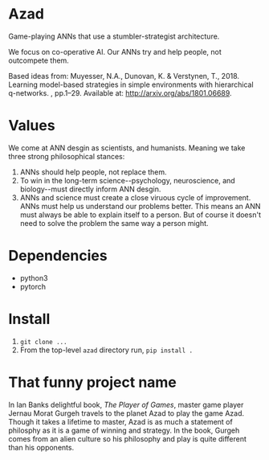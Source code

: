# Azad

Game-playing ANNs that use a stumbler-strategist architecture. 

We focus on co-operative AI. Our ANNs try and help people, not outcompete them.

Based ideas from: Muyesser, N.A., Dunovan, K. & Verstynen, T., 2018. Learning model-based strategies in simple environments with hierarchical q-networks. , pp.1–29. Available at: http://arxiv.org/abs/1801.06689.


# Values

We come at ANN desgin as scientists, and humanists. Meaning we take three strong philosophical stances:

1. ANNs should help people, not replace them.
2. To win in the long-term science--psychology, neuroscience, and biology--must directly inform ANN desgin.
3. ANNs and science must create a close viruous cycle of improvement. ANNs must help us understand our problems better. This means an ANN must always be able to explain itself to a person. But of course it doesn't need to solve the problem the same way a person might.


# Dependencies

- python3
- pytorch


# Install

1. `git clone ...`
2. From the top-level `azad` directory run, `pip install .`


# That funny project name

In Ian Banks delightful book, *The Player of Games*, master game player Jernau Morat Gurgeh travels to the planet Azad to play the game Azad. Though it takes a lifetime to master, Azad is as much a statement of philosphy as it is a game of winning and strategy. In the book, Gurgeh comes from an alien culture so his philosophy and play is quite different than his opponents. 

